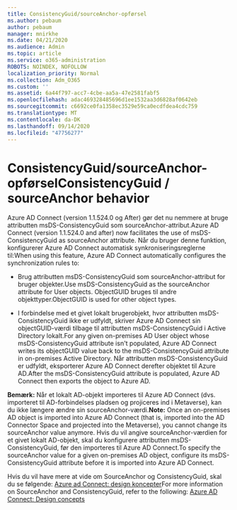 ```yaml
---
title: ConsistencyGuid/sourceAnchor-opførsel
ms.author: pebaum
author: pebaum
manager: mnirkhe
ms.date: 04/21/2020
ms.audience: Admin
ms.topic: article
ms.service: o365-administration
ROBOTS: NOINDEX, NOFOLLOW
localization_priority: Normal
ms.collection: Adm_O365
ms.custom: ''
ms.assetid: 6a44f797-acc7-4cbe-aa5a-47e2581fabf5
ms.openlocfilehash: adac469328485696d1ee1532aa3d6828af0642eb
ms.sourcegitcommit: c6692ce0fa1358ec3529e59ca0ecdfdea4cdc759
ms.translationtype: MT
ms.contentlocale: da-DK
ms.lasthandoff: 09/14/2020
ms.locfileid: "47756277"
---
```

# <a name="consistencyguid--sourceanchor-behavior"></a><span data-ttu-id="dfa8d-102">ConsistencyGuid/sourceAnchor-opførsel</span><span class="sxs-lookup"><span data-stu-id="dfa8d-102">ConsistencyGuid / sourceAnchor behavior</span></span>

<span data-ttu-id="dfa8d-103">Azure AD Connect (version 1.1.524.0 og After) gør det nu nemmere at bruge attributten msDS-ConsistencyGuid som sourceAnchor-attribut.</span><span class="sxs-lookup"><span data-stu-id="dfa8d-103">Azure AD Connect (version 1.1.524.0 and after) now facilitates the use of msDS-ConsistencyGuid as sourceAnchor attribute.</span></span> <span data-ttu-id="dfa8d-104">Når du bruger denne funktion, konfigurerer Azure AD Connect automatisk synkroniseringsreglerne til:</span><span class="sxs-lookup"><span data-stu-id="dfa8d-104">When using this feature, Azure AD Connect automatically configures the synchronization rules to:</span></span>
  
- <span data-ttu-id="dfa8d-105">Brug attributten msDS-ConsistencyGuid som sourceAnchor-attribut for bruger objekter.</span><span class="sxs-lookup"><span data-stu-id="dfa8d-105">Use msDS-ConsistencyGuid as the sourceAnchor attribute for User objects.</span></span> <span data-ttu-id="dfa8d-106">ObjectGUID bruges til andre objekttyper.</span><span class="sxs-lookup"><span data-stu-id="dfa8d-106">ObjectGUID is used for other object types.</span></span>
    
- <span data-ttu-id="dfa8d-107">I forbindelse med et givet lokalt brugerobjekt, hvor attributten msDS-ConsistencyGuid ikke er udfyldt, skriver Azure AD Connect sin objectGUID-værdi tilbage til attributten msDS-ConsistencyGuid i Active Directory lokalt.</span><span class="sxs-lookup"><span data-stu-id="dfa8d-107">For any given on-premises AD User object whose msDS-ConsistencyGuid attribute isn't populated, Azure AD Connect writes its objectGUID value back to the msDS-ConsistencyGuid attribute in on-premises Active Directory.</span></span> <span data-ttu-id="dfa8d-108">Når attributten msDS-ConsistencyGuid er udfyldt, eksporterer Azure AD Connect derefter objektet til Azure AD.</span><span class="sxs-lookup"><span data-stu-id="dfa8d-108">After the msDS-ConsistencyGuid attribute is populated, Azure AD Connect then exports the object to Azure AD.</span></span>
    
 <span data-ttu-id="dfa8d-109">**Bemærk:** Når et lokalt AD-objekt importeres til Azure AD Connect (dvs. importeret til AD-forbindelses pladsen og projiceres ind i Metaverse), kan du ikke længere ændre sin sourceAnchor-værdi.</span><span class="sxs-lookup"><span data-stu-id="dfa8d-109">**Note:** Once an on-premises AD object is imported into Azure AD Connect (that is, imported into the AD Connector Space and projected into the Metaverse), you cannot change its sourceAnchor value anymore.</span></span> <span data-ttu-id="dfa8d-110">Hvis du vil angive sourceAnchor-værdien for et givet lokalt AD-objekt, skal du konfigurere attributten msDS-ConsistencyGuid, før den importeres til Azure AD Connect.</span><span class="sxs-lookup"><span data-stu-id="dfa8d-110">To specify the sourceAnchor value for a given on-premises AD object, configure its msDS-ConsistencyGuid attribute before it is imported into Azure AD Connect.</span></span> 
  
<span data-ttu-id="dfa8d-111">Hvis du vil have mere at vide om SourceAnchor og ConsistencyGuid, skal du se følgende: [Azure ad Connect: design koncepter](https://docs.microsoft.com/azure/active-directory/connect/active-directory-aadconnect-design-concepts)</span><span class="sxs-lookup"><span data-stu-id="dfa8d-111">For more information on SourceAnchor and ConsistencyGuid, refer to the following: [Azure AD Connect: Design concepts](https://docs.microsoft.com/azure/active-directory/connect/active-directory-aadconnect-design-concepts)</span></span>
  

